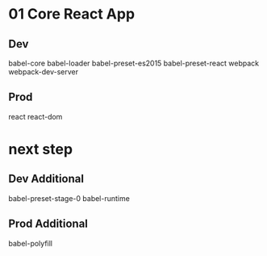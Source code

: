 # 01 Core React App
## Dev
babel-core babel-loader babel-preset-es2015 babel-preset-react webpack webpack-dev-server

## Prod
react react-dom


# next step

## Dev Additional
babel-preset-stage-0
babel-runtime
## Prod Additional
babel-polyfill
